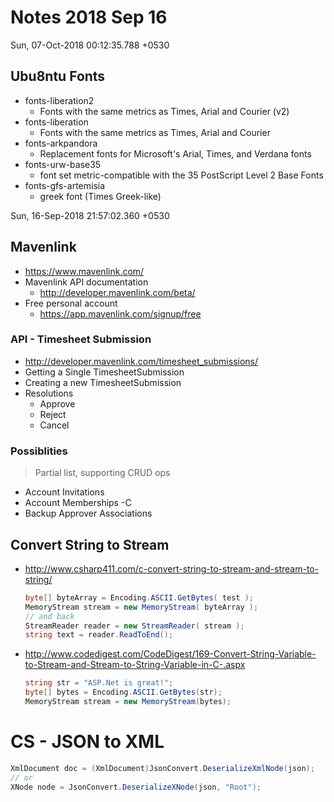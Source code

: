 # Notes 2018 Sep 16

Sun, 07-Oct-2018 00:12:35.788 +0530

## Ubu8ntu Fonts
- fonts-liberation2
	- Fonts with the same metrics as Times, Arial and Courier (v2)
- fonts-liberation
	- Fonts with the same metrics as Times, Arial and Courier
- fonts-arkpandora
	- Replacement fonts for Microsoft's Arial, Times, and Verdana fonts
- fonts-urw-base35
	- font set metric-compatible with the 35 PostScript Level 2 Base Fonts
- fonts-gfs-artemisia
	- greek font (Times Greek-like)

Sun, 16-Sep-2018 21:57:02.360 +0530

## Mavenlink
- https://www.mavenlink.com/
- Mavenlink API documentation
	- http://developer.mavenlink.com/beta/
- Free personal account
	- https://app.mavenlink.com/signup/free

### API - Timesheet Submission
- http://developer.mavenlink.com/timesheet_submissions/
- Getting a Single TimesheetSubmission
- Creating a new TimesheetSubmission
- Resolutions
	- Approve
	- Reject
	- Cancel

### Possiblities
> Partial list, supporting CRUD ops
- Account Invitations
- Account Memberships -C
- Backup Approver Associations


## Convert String to Stream
- http://www.csharp411.com/c-convert-string-to-stream-and-stream-to-string/
	```cs
	byte[] byteArray = Encoding.ASCII.GetBytes( test );
	MemoryStream stream = new MemoryStream( byteArray );
	// and back
	StreamReader reader = new StreamReader( stream );
	string text = reader.ReadToEnd();
	```
- http://www.codedigest.com/CodeDigest/169-Convert-String-Variable-to-Stream-and-Stream-to-String-Variable-in-C-.aspx
	```cs
	string str = "ASP.Net is great!";
	byte[] bytes = Encoding.ASCII.GetBytes(str);
	MemoryStream stream = new MemoryStream(bytes);
	```

# CS - JSON to XML
```cs
XmlDocument doc = (XmlDocument)JsonConvert.DeserializeXmlNode(json);
// or
XNode node = JsonConvert.DeserializeXNode(json, "Root");
```
